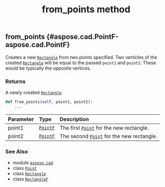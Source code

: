 ﻿---
title: from_points method
second_title: Aspose.CAD for Python via .NET API References
description: 
type: docs
weight: 40
url: /python-net/aspose.cad/rectanglef/from_points/
is_root: false
---

## from_points {#aspose.cad.PointF-aspose.cad.PointF}

Creates a new [`Rectangle`](/cad/python-net/aspose.cad/rectangle) from two points specified. Two verticles of the created [`Rectangle`](/cad/python-net/aspose.cad/rectangle) will be equal to the passed `point1` and `point2`. These would be typically the opposite vertices.


### Returns 


A newly created [`Rectangle`](/cad/python-net/aspose.cad/rectangle).


```python
def from_points(self, point1, point2):
    ...
```


| Parameter | Type | Description |
| :- | :- | :- |
| point1 | [`PointF`](/cad/python-net/aspose.cad/pointf) | The first [`Point`](/cad/python-net/aspose.cad/point) for the new rectangle. |
| point2 | [`PointF`](/cad/python-net/aspose.cad/pointf) | The second [`Point`](/cad/python-net/aspose.cad/point) for the new rectangle. |



### See Also
* module [`aspose.cad`](../../)
* class [`Point`](/cad/python-net/aspose.cad/point)
* class [`Rectangle`](/cad/python-net/aspose.cad/rectangle)
* class [`RectangleF`](/cad/python-net/aspose.cad/rectanglef)
